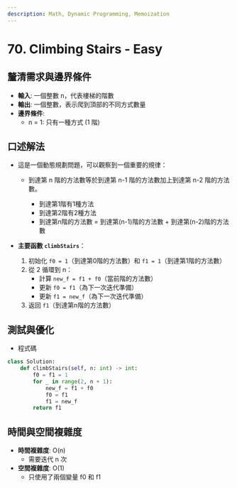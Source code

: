 ```yaml
---
description: Math, Dynamic Programming, Memoization
---
```


# 70. Climbing Stairs - Easy

## 釐清需求與邊界條件

* **輸入**: 一個整數 n，代表樓梯的階數
* **輸出**: 一個整數，表示爬到頂部的不同方式數量
* **邊界條件**:
  * n = 1: 只有一種方式 (1 階)

## 口述解法

* 這是一個動態規劃問題，可以觀察到一個重要的規律：
  *   到達第 n 階的方法數等於到達第 n-1 階的方法數加上到達第 n-2 階的方法數。

      * 到達第1階有1種方法
      * 到達第2階有2種方法
      * 到達第n階的方法數 = 到達第(n-1)階的方法數 + 到達第(n-2)階的方法數


* **主要函數 `climbStairs`**：
  1. 初始化 `f0 = 1`（到達第0階的方法數）和 `f1 = 1`（到達第1階的方法數）
  2. 從 2 循環到 n：
     * 計算 `new_f = f1 + f0`（當前階的方法數）
     * 更新 `f0 = f1`（為下一次迭代準備）
     * 更新 `f1 = new_f`（為下一次迭代準備）
  3. 返回 `f1`（到達第n階的方法數）

## 測試與優化

* 程式碼

```python
class Solution:
    def climbStairs(self, n: int) -> int:
        f0 = f1 = 1
        for _ in range(2, n + 1):
            new_f = f1 + f0
            f0 = f1
            f1 = new_f
        return f1
```

## 時間與空間複雜度

* **時間複雜度**: O(n)
  * 需要迭代 n 次
* **空間複雜度**: O(1)
  * 只使用了兩個變量 f0 和 f1
